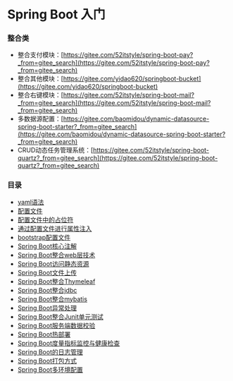 # Spring Boot 入门

### 整合类

- 整合支付模块：[https://gitee.com/52itstyle/spring-boot-pay?_from=gitee_search](https://gitee.com/52itstyle/spring-boot-pay?_from=gitee_search)
- 整合其他模块：[https://gitee.com/yidao620/springboot-bucket](https://gitee.com/yidao620/springboot-bucket)
- 整合右键模块：[https://gitee.com/52itstyle/spring-boot-mail?_from=gitee_search](https://gitee.com/52itstyle/spring-boot-mail?_from=gitee_search)
- 多数据源配置：[https://gitee.com/baomidou/dynamic-datasource-spring-boot-starter?_from=gitee_search](https://gitee.com/baomidou/dynamic-datasource-spring-boot-starter?_from=gitee_search)
- CRUD动态任务管理系统：[https://gitee.com/52itstyle/spring-boot-quartz?_from=gitee_search](https://gitee.com/52itstyle/spring-boot-quartz?_from=gitee_search)

### 目录

- [yaml语法](./01-yaml.md)
- [配置文件](./02-配置文件.md)
- [配置文件中的占位符](./03-配置文件中的占位符.md)
- [通过配置文件进行属性注入](./04-通过配置文件进行属性注入.md)
- [bootstrap配置文件](./05-bootstrap配置文件.md)
- [Spring Boot核心注解](./06-springboot核心注解.md)
- [Spring Boot整合web层技术](./07-springboot整合web层技术.md)
- [Spring Boot访问静态资源](./08-springboot访问静态资源.md)
- [Spring Boot文件上传](./09-springboot文件上传.md)
- [Spring Boot整合Thymeleaf](./10-整合thymeleaf.md)
- [Spring Boot整合jdbc](./11-整合jdbc.md)
- [Spring Boot整合mybatis](./12-整合mybatis.md)
- [Spring Boot异常处理](./13-springboot异常处理.md)
- [Spring Boot整合Junit单元测试](./14-springboot整合Junit单元测试.md)
- [Spring Boot服务端数据校验](./15-springboot服务端数据校验.md)
- [Spring Boot热部署](./16-springboot热部署.md)
- [Spring Boot度量指标监控与健康检查](./17-springboot度量指标监控与健康检查.md)
- [Spring Boot的日志管理](./18-springboot的日志管理.md)
- [Spring Boot打包方式](./19-springboot打包方式.md)
- [Spring Boot多环境配置](./20-springboot多环境配置.md)